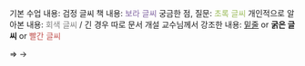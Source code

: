 기본 수업 내용:     검정 글씨
책 내용:     <font color="#8064a2">보라 글씨</font>
궁금한 점, 질문:     <font color="#9bbb59">초록 글씨</font>
개인적으로 알아본 내용:     <font color="#7f7f7f">회색 글씨</font> / 긴 경우 따로 문서 개설
교수님께서 강조한 내용:     <u>밑줄</u> or **굵은 글씨** or <font color="#c0504d">빨간 글씨</font>



⇒
→


